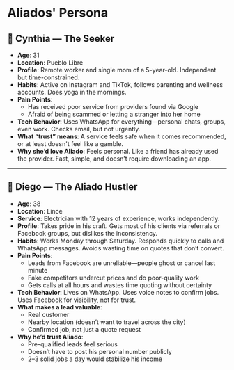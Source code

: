 # Aliados' Persona

## 👩 Cynthia — The Seeker

- **Age**: 31
- **Location**: Pueblo Libre
- **Profile**: Remote worker and single mom of a 5-year-old. Independent but time-constrained.
- **Habits**: Active on Instagram and TikTok, follows parenting and wellness accounts. Does yoga in the mornings.
- **Pain Points**:
  - Has received poor service from providers found via Google
  - Afraid of being scammed or letting a stranger into her home
- **Tech Behavior**: Uses WhatsApp for everything—personal chats, groups, even work. Checks email, but not urgently.
- **What “trust” means**: A service feels safe when it comes recommended, or at least doesn't feel like a gamble.
- **Why she’d love Aliado**: Feels personal. Like a friend has already used the provider. Fast, simple, and doesn’t require downloading an app.

---

## 👨 Diego — The Aliado Hustler

- **Age**: 38
- **Location**: Lince
- **Service**: Electrician with 12 years of experience, works independently.
- **Profile**: Takes pride in his craft. Gets most of his clients via referrals or Facebook groups, but dislikes the inconsistency.
- **Habits**: Works Monday through Saturday. Responds quickly to calls and WhatsApp messages. Avoids wasting time on quotes that don’t convert.
- **Pain Points**:
  - Leads from Facebook are unreliable—people ghost or cancel last minute
  - Fake competitors undercut prices and do poor-quality work
  - Gets calls at all hours and wastes time quoting without certainty
- **Tech Behavior**: Lives on WhatsApp. Uses voice notes to confirm jobs. Uses Facebook for visibility, not for trust.
- **What makes a lead valuable**:
  - Real customer
  - Nearby location (doesn’t want to travel across the city)
  - Confirmed job, not just a quote request
- **Why he’d trust Aliado**:
  - Pre-qualified leads feel serious
  - Doesn’t have to post his personal number publicly
  - 2–3 solid jobs a day would stabilize his income
